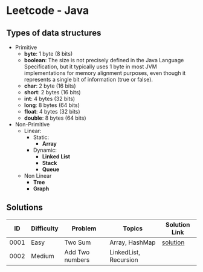 # Leetcode - Java

## Types of data structures

- Primitive
  - **byte**: 1 byte (8 bits)
  - **boolean**: The size is not precisely defined in the Java Language Specification, but it typically uses 1 byte in most JVM implementations for memory alignment purposes, even though it represents a single bit of information (true or false).
  - **char**: 2 byte (16 bits)
  - **short**: 2 bytes (16 bits) 
  - **int**: 4 bytes (32 bits) 
  - **long**: 8 bytes (64 bits)
  - **float**: 4 bytes (32 bits)
  - **double**: 8 bytes (64 bits)
- Non-Primitive
  - Linear:
    - Static:
      - **Array**
    - Dynamic:
      - **Linked List**
      - **Stack**
      - **Queue**
  - Non Linear
    - **Tree**
    - **Graph**

## Solutions

| ID   | Difficulty | Problem         | Topics                | Solution Link                   |
|------|------------|-----------------|-----------------------|---------------------------------|
| 0001 | Easy       | Two Sum         | Array, HashMap        | [solution](./docs/0001-Two-Sum) |
| 0002 | Medium     | Add Two numbers | LinkedList, Recursion |                                 |
